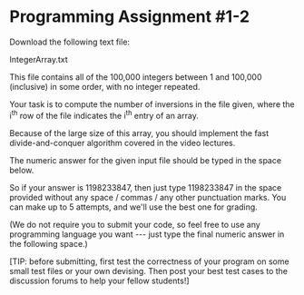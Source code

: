 # Programming Assignment #1-2

Download the following text file:

IntegerArray.txt

This file contains all of the 100,000 integers between 1 and 100,000 (inclusive) in some order, with no integer repeated.

Your task is to compute the number of inversions in the file given, where the i<sup>th</sup> row of the file indicates the i<sup>th</sup> entry of an array.

Because of the large size of this array, you should implement the fast divide-and-conquer algorithm covered in the video lectures.

The numeric answer for the given input file should be typed in the space below.

So if your answer is 1198233847, then just type 1198233847 in the space provided without any space / commas / any other punctuation marks. You can make up to 5 attempts, and we'll use the best one for grading.

(We do not require you to submit your code, so feel free to use any programming language you want --- just type the final numeric answer in the following space.)

[TIP: before submitting, first test the correctness of your program on some small test files or your own devising. Then post your best test cases to the discussion forums to help your fellow students!]
